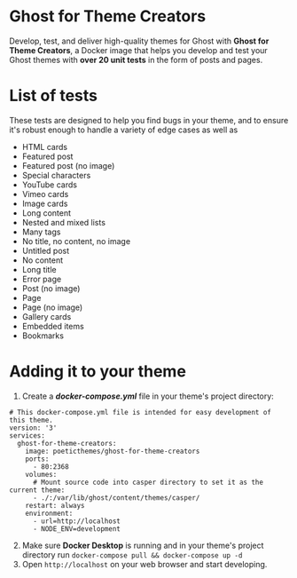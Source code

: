 # Ghost for Theme Creators
Develop, test, and deliver high-quality themes for Ghost with **Ghost for Theme Creators**, a Docker image that helps you develop and test your Ghost themes with **over 20 unit tests** in the form of posts and pages.

# List of tests
These tests are designed to help you find bugs in your theme, and to ensure it's robust enough to handle a variety of edge cases as well as 

- HTML cards
- Featured post
- Featured post (no image)
- Special characters
- YouTube cards
- Vimeo cards
- Image cards
- Long content
- Nested and mixed lists
- Many tags
- No title, no content, no image
- Untitled post
- No content
- Long title
- Error page
- Post (no image)
- Page
- Page (no image)
- Gallery cards
- Embedded items
- Bookmarks

# Adding it to your theme
1. Create a ***docker-compose.yml*** file in your theme's project directory:
```
# This docker-compose.yml file is intended for easy development of this theme.
version: '3'
services:
  ghost-for-theme-creators:
    image: poeticthemes/ghost-for-theme-creators
    ports:
      - 80:2368
    volumes:
      # Mount source code into casper directory to set it as the current theme:
      - ./:/var/lib/ghost/content/themes/casper/
    restart: always
    environment:
      - url=http://localhost
      - NODE_ENV=development
```
2. Make sure **Docker Desktop** is running and in your theme's project directory run `docker-compose pull && docker-compose up -d`
3. Open `http://localhost` on your web browser and start developing.
